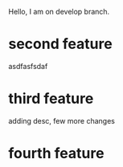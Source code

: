 Hello, I am on develop branch.

# second feature
asdfasfsdaf

# third feature
adding desc, few more changes

# fourth feature
